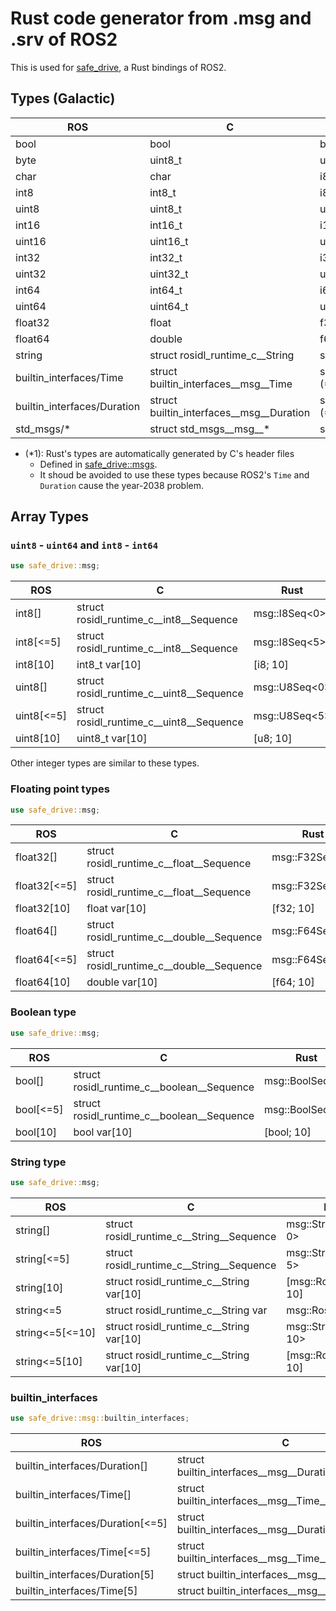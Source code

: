 # Rust code generator from .msg and .srv of ROS2

This is used for [safe_drive](https://github.com/tier4/safe_drive), a Rust bindings of ROS2.

## Types (Galactic)

| ROS                          | C                                         | Rust                                 |
|------------------------------|-------------------------------------------|--------------------------------------|
| bool                         | bool                                      | bool                                 |
| byte                         | uint8_t                                   | u8                                   |
| char                         | char                                      | i8                                   |
| int8                         | int8_t                                    | i8                                   |
| uint8                        | uint8_t                                   | u8                                   |
| int16                        | int16_t                                   | i16                                  |
| uint16                       | uint16_t                                  | u16                                  |
| int32                        | int32_t                                   | i32                                  |
| uint32                       | uint32_t                                  | u32                                  |
| int64                        | int64_t                                   | i64                                  |
| uint64                       | uint64_t                                  | u64                                  |
| float32                      | float                                     | f32                                  |
| float64                      | double                                    | f64                                  |
| string                       | struct rosidl_runtime_c__String           | safe_drive::msg::RosString           |
| builtin_interfaces/Time      | struct builtin_interfaces__msg__Time      | safe_drive::msg::UnsafeTime (*1)     |
| builtin_interfaces/Duration  | struct builtin_interfaces__msg__Duration  | safe_drive::msg::UnsafeDuration (*1) |
| std_msgs/*                   | struct std_msgs__msg__*                   | safe_drive::msg::std_msgs::*         |

- (*1): Rust's types are automatically generated by C's header files
  - Defined in [safe_drive::msgs](https://github.com/tier4/safe_drive/blob/main/src/msgs.rs).
  - It shoud be avoided to use these types because ROS2's `Time` and `Duration` cause the year-2038 problem.

## Array Types

### `uint8` - `uint64` and `int8` - `int64`

```rust
use safe_drive::msg;
```

| ROS              | C                                         | Rust           |
|------------------|-------------------------------------------|----------------|
| int8[]           | struct rosidl_runtime_c__int8__Sequence   | msg::I8Seq<0>  |
| int8[<=5]        | struct rosidl_runtime_c__int8__Sequence   | msg::I8Seq<5>  |
| int8[10]         | int8_t var[10]                            | [i8; 10]       |
| uint8[]          | struct rosidl_runtime_c__uint8__Sequence  | msg::U8Seq<0>  |
| uint8[<=5]       | struct rosidl_runtime_c__uint8__Sequence  | msg::U8Seq<5>  |
| uint8[10]        | uint8_t var[10]                           | [u8; 10]       |

Other integer types are similar to these types.

### Floating point types

```rust
use safe_drive::msg;
```

| ROS              | C                                         | Rust           |
|------------------|-------------------------------------------|----------------|
| float32[]        | struct rosidl_runtime_c__float__Sequence  | msg::F32Seq<0> |
| float32[<=5]     | struct rosidl_runtime_c__float__Sequence  | msg::F32Seq<5> |
| float32[10]      | float var[10]                             | [f32; 10]      |
| float64[]        | struct rosidl_runtime_c__double__Sequence | msg::F64Seq<0> |
| float64[<=5]     | struct rosidl_runtime_c__double__Sequence | msg::F64Seq<5> |
| float64[10]      | double var[10]                            | [f64; 10]      |

### Boolean type

```rust
use safe_drive::msg;
```

| ROS              | C                                          | Rust            |
|------------------|--------------------------------------------|-----------------|
| bool[]           | struct rosidl_runtime_c__boolean__Sequence | msg::BoolSeq<0> |
| bool[<=5]        | struct rosidl_runtime_c__boolean__Sequence | msg::BoolSeq<5> |
| bool[10]         | bool var[10]                               | [bool; 10]      |

### String type

```rust
use safe_drive::msg;
```

| ROS              | C                                          | Rust                    |
|------------------|--------------------------------------------|-------------------------|
| string[]         | struct rosidl_runtime_c__String__Sequence  | msg::StringSeq<0, 0>    |
| string[<=5]      | struct rosidl_runtime_c__String__Sequence  | msg::StringSeq<0, 5>    |
| string[10]       | struct rosidl_runtime_c__String var[10]    | [msg::RosString<0>; 10] |
| string<=5        | struct rosidl_runtime_c__String var        | msg::RosString<5>       |
| string<=5[<=10]  | struct rosidl_runtime_c__String var[10]    | msg::StringSeq<5, 10>   |
| string<=5[10]    | struct rosidl_runtime_c__String var[10]    | [msg::RosString<5>; 10] |

### builtin_interfaces

```rust
use safe_drive::msg::builtin_interfaces;
```

| ROS                              | C                                                  | Rust                                     |
|----------------------------------|----------------------------------------------------|------------------------------------------|
| builtin_interfaces/Duration[]    | struct builtin_interfaces__msg__Duration__Sequence | builtin_interfaces::UnsafeDurationSeq<0> |
| builtin_interfaces/Time[]        | struct builtin_interfaces__msg__Time__Sequence     | builtin_interfaces::UnsafeTimeSeq<0>     |
| builtin_interfaces/Duration[<=5] | struct builtin_interfaces__msg__Duration__Sequence | builtin_interfaces::UnsafeDurationSeq<5> |
| builtin_interfaces/Time[<=5]     | struct builtin_interfaces__msg__Time__Sequence     | builtin_interfaces::UnsafeTimeSeq<5>     |
| builtin_interfaces/Duration[5]   | struct builtin_interfaces__msg__Duration[5]        | [builtin_interfaces::UnsafeDuration; 5]  |
| builtin_interfaces/Time[5]       | struct builtin_interfaces__msg__Time[5]            | [builtin_interfaces::UnsafeTime; 5]      |
